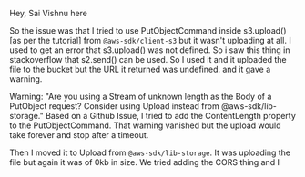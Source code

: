 Hey, Sai Vishnu here

So the issue was that I tried to use PutObjectCommand inside s3.upload() [as per the tutorial] from `@aws-sdk/client-s3` but it wasn't uploading at all. I used to get an error that s3.upload() was not defined. So i saw this thing in stackoverflow that s2.send() can be used. So I used it and it uploaded the file to the bucket but the URL it returned was undefined. and it gave a warning.

Warning: "Are you using a Stream of unknown length as the Body of a PutObject request? Consider using Upload instead from @aws-sdk/lib-storage." 
Based on a Github Issue, I tried to add the ContentLength property to the PutObjectCommand. That warning vanished but the upload would take forever and stop after a timeout.


Then I moved it to Upload from `@aws-sdk/lib-storage`. It was uploading the file but again it was of 0kb in size. We tried adding the CORS thing and I 

